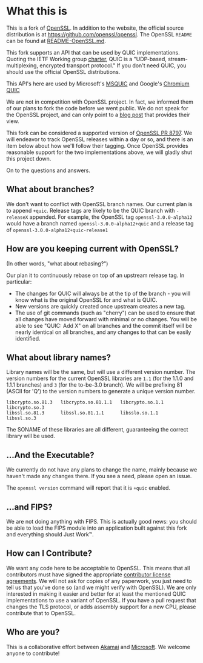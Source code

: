 What this is
============

This is a fork of [OpenSSL](www.openssl.org). In addition to the website,
the official source distribution is at https://github.com/openssl/openssl.
The OpenSSL `README` can be found at [README-OpenSSL.md](README-OpenSSL.md).

This fork supports an API that can be used by QUIC implementations. Quoting
the IETF Working group [charter](https://datatracker.ietf.org/wg/quic/about/),
QUIC is a "UDP-based, stream-multiplexing, encrypted transport protocol." If
you don't need QUIC, you should use the official OpenSSL distributions.

This API's here are used by Microsoft's
[MSQUIC](https://github.com/microsoft/msquic) and Google's
[Chromium QUIC](https://chromium.googlesource.com/chromium/src/+/master/net/quic/)

We are not in competition with OpenSSL project. In fact, we informed them of
our plans to fork the code before we went public.
We do not speak for the OpenSSL project, and can only point to a
[blog post](https://www.openssl.org/blog/blog/2020/02/17/QUIC-and-OpenSSL/) that
provides their view.

This fork can be considered a supported version of
[OpenSSL PR 8797](https://github.com/openssl/openssl/pull/8797).
We will endeavor to track OpenSSL releases within a day or so, and there is an
item below about how we'll follow their tagging. Once OpenSSL provides reasonable
support for the two implementations above, we will gladly shut this project down.

On to the questions and answers.

What about branches?
--------------------
We don't want to conflict with OpenSSL branch names. Our current plan is to append
`+quic`. Release tags are likely to be the QUIC branch with `-releaseX` appended.
For example, the OpenSSL tag `openssl-3.0.0-alpha12` would have a branch named
`openssl-3.0.0-alpha12+quic` and a release tag of `openssl-3.0.0-alpha12+quic-release1`

How are you keeping current with OpenSSL?
-----------------------------------------
(In other words, "what about rebasing?")

Our plan it to continuously rebase on top of an upstream release tag. In particular:
- The changes for QUIC will always be at the tip of the branch - you will know what
is the original OpenSSL for and what is QUIC.
- New versions are quickly created once upstream creates a new tag.
- The use of git commands (such as "cherry") can be used to ensure that all changes
have moved forward with minimal or no changes. You will be able to see "QUIC: Add X"
on all branches and the commit itself will be nearly identical on all branches, and
any changes to that can be easily identified.

What about library names?
-------------------------
Library names will be the same, but will use a different version number. The version
numbers for the current OpenSSL libraries are `1.1` (for the 1.1.0 and 1.1.1 branches)
and `3` (for the to-be-3.0 branch). We will be prefixing 81 (ASCII for 'Q') to
the version numbers to generate a unique version number.

```
libcrypto.so.81.3   libcrypto.so.81.1.1   libcrypto.so.1.1   libcrypto.so.3
libssl.so.81.3      libssl.so.81.1.1      libsslo.so.1.1     libssl.so.3
```
The SONAME of these libraries are all different, guaranteeing the correct library
will be used.

...And the Executable?
----------------------
We currently do not have any plans to change the name, mainly because we
haven't made any changes there. If you see a need, please open an issue.

The `openssl version` command will report that it is `+quic` enabled.

...and FIPS?
------------
We are not doing anything with FIPS. This is actually good news: you should
be able to load the FIPS module into an application built against this fork
and everything should Just Work&#8482;.

How can I Contribute?
---------------------
We want any code here to be acceptable to OpenSSL. This means that all contributors
must have signed the appropriate
[contributor license agreements](https://www.openssl.org/policies/cla.html). We
will not ask for copies of any paperwork, you just need to tell us that you've
done so (and we might verify with OpenSSL). We are only interested in making it
easier and better for at least the mentioned QUIC implementations to use a variant
of OpenSSL. If you have a pull request that changes the TLS protocol, or adds
assembly support for a new CPU, please contribute that to OpenSSL.

Who are you?
------------
This is a collaborative effort between [Akamai](www.akamai.com) and
[Microsoft](www.microsoft.com). We welcome anyone to contribute!
